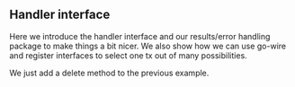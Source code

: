 ## Handler interface

Here we introduce the handler interface and our results/error handling package
to make things a bit nicer. We also show how we can use go-wire and register
interfaces to select one tx out of many possibilities.

We just add a delete method to the previous example.
